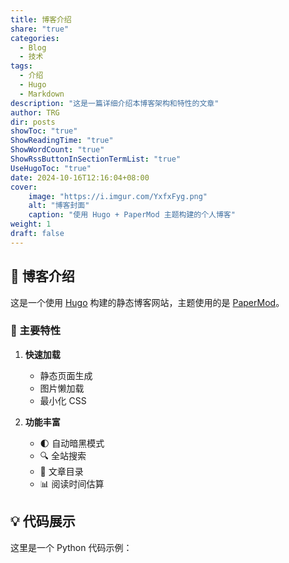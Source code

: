 ```yaml
---
title: 博客介绍
share: "true"
categories:
  - Blog
  - 技术
tags:
  - 介绍
  - Hugo
  - Markdown
description: "这是一篇详细介绍本博客架构和特性的文章"
author: TRG
dir: posts
showToc: "true"
ShowReadingTime: "true"
ShowWordCount: "true"
ShowRssButtonInSectionTermList: "true"
UseHugoToc: "true"
date: 2024-10-16T12:16:04+08:00
cover:
    image: "https://i.imgur.com/YxfxFyg.png"
    alt: "博客封面"
    caption: "使用 Hugo + PaperMod 主题构建的个人博客"
weight: 1
draft: false
---
```


## 🎯 博客介绍

这是一个使用 [Hugo](https://gohugo.io/) 构建的静态博客网站，主题使用的是 [PaperMod](https://github.com/adityatelange/hugo-PaperMod/)。

### 🌟 主要特性

1. **快速加载**
   - 静态页面生成
   - 图片懒加载
   - 最小化 CSS

2. **功能丰富**
   - 🌓 自动暗黑模式
   - 🔍 全站搜索
   - 📑 文章目录
   - 📊 阅读时间估算

## 💡 代码展示

这里是一个 Python 代码示例：
